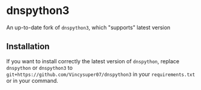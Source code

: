 # dnspython3
An up-to-date fork of `dnspython3`, which "supports" latest version 
## Installation
If you want to install correctly the latest version of `dnspython`, replace `dnspython` or `dnspython3` to `git+https://github.com/Vincysuper07/dnspython3` in your `requirements.txt` or in your command.
